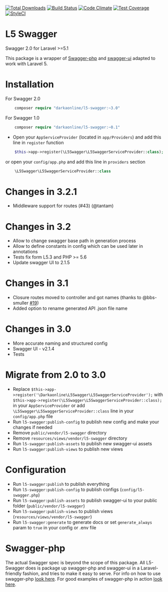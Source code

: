 [![Total Downloads](https://poser.pugx.org/DarkaOnLine/L5-Swagger/downloads.svg)](https://packagist.org/packages/DarkaOnLine/L5-Swagger)
[![Build Status](https://travis-ci.org/DarkaOnLine/L5-Swagger.svg?branch=master)](https://travis-ci.org/DarkaOnLine/L5-Swagger)
[![Code Climate](https://codeclimate.com/github/DarkaOnLine/L5-Swagger/badges/gpa.svg)](https://codeclimate.com/github/DarkaOnLine/L5-Swagger)
[![Test Coverage](https://codeclimate.com/github/DarkaOnLine/L5-Swagger/badges/coverage.svg)](https://codeclimate.com/github/DarkaOnLine/L5-Swagger/coverage)
[![StyleCI](https://styleci.io/repos/32315619/shield)](https://styleci.io/repos/32315619)

L5 Swagger
==========

Swagger 2.0 for Laravel >=5.1

This package is a wrapper of [Swagger-php](https://github.com/zircote/swagger-php) and [swagger-ui](https://github.com/swagger-api/swagger-ui) adapted to work with Laravel 5.

Installation
============

For Swagger 2.0
```php
    composer require "darkaonline/l5-swagger:~3.0"
```

For Swagger 1.0
```php
    composer require "darkaonline/l5-swagger:~0.1"
```

- Open your `AppServiceProvider` (located in `app/Providers`) and add this line in `register` function
```php
    $this->app->register(\L5Swagger\L5SwaggerServiceProvider::class);
```
or open your `config/app.php` and add this line in `providers` section
```php
    \L5Swagger\L5SwaggerServiceProvider::class
```
Changes in 3.2.1
============
- Middleware support for routes (#43) (@tantam)

Changes in 3.2
============
- Allow to change swagger base path in generation process
- Allow to define constants in config which can be used later in annotations
- Tests fix form L5.3 and PHP >= 5.6
- Update swagger UI to 2.1.5

Changes in 3.1
============
- Closure routes moved to controller and got names (thanks to @bbs-smuller [#19](https://github.com/DarkaOnLine/L5-Swagger/pull/19))
- Added option to rename generated API .json file name

Changes in 3.0
============
- More accurate naming and structured config
- Swagger UI - v2.1.4
- Tests

Migrate from 2.0 to 3.0
============
- Replace `$this->app->register('\Darkaonline\L5Swagger\L5SwaggerServiceProvider');` with `$this->app->register(\L5Swagger\L5SwaggerServiceProvider::class);` in your `AppServiceProvider`
or add `\L5Swagger\L5SwaggerServiceProvider::class` line in your `config/app.php` file
- Run `l5-swagger:publish-config` to publish new config and make your changes if needed
- Remove `public/vendor/l5-swagger` directory
- Remove `resources/views/vendor/l5-swagger` directory
- Run `l5-swagger:publish-assets` to publish new swagger-ui assets
- Run `l5-swagger:publish-views` to publish new views

Configuration
============
- Run `l5-swagger:publish` to publish everything
- Run `l5-swagger:publish-config` to publish configs (`config/l5-swagger.php`)
- Run `l5-swagger:publish-assets` to publish swagger-ui to your public folder (`public/vendor/l5-swagger`)
- Run `l5-swagger:publish-views` to publish views (`resources/views/vendor/l5-swagger`)
- Run `l5-swagger:generate` to generate docs or set `generate_always` param to `true` in your config or .env file 

Swagger-php
======================
The actual Swagger spec is beyond the scope of this package. All L5-Swagger does is package up swagger-php and swagger-ui in a Laravel-friendly fashion, and tries to make it easy to serve. For info on how to use swagger-php [look here](http://zircote.com/swagger-php/). For good examples of swagger-php in action [look here](https://github.com/zircote/swagger-php/tree/master/Examples/petstore.swagger.io).

